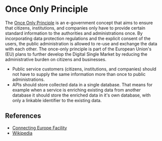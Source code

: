 # Once Only Principle

The [Once Only Principle](https://ec.europa.eu/cefdigital/wiki/display/CEFDIGITAL/Once+Only+Principle) is an e-government concept that aims to ensure that citizens, institutions, and companies only have to provide certain standard information to the authorities and administrations once. By incorporating data protection regulations and the explicit consent of the users, the public administration is allowed to re-use and exchange the data with each other. The once-only principle is part of the European Union's (EU) plans to further develop the Digital Single Market by reducing the administrative burden on citizens and businesses.

- Public service customers (citizens, institutions, and companies) should not have to supply the same information more than once to public administrations.
- APIs should store collected data in a single database. That means for example when a service is enriching existing data from another database it should store the enriched data in it's own database, with only a linkable identifier to the existing data.

## References

- [Connecting Europe Facility](https://ec.europa.eu/cefdigital/wiki/display/CEFDIGITAL/Once+Only+Principle)
- [Wikipedia](https://en.wikipedia.org/wiki/Once-only_principle)
